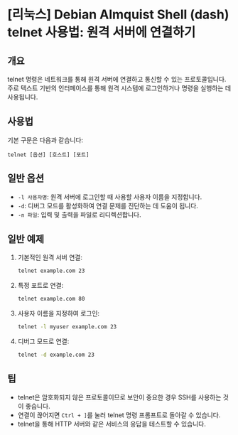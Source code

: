 # [리눅스] Debian Almquist Shell (dash) telnet 사용법: 원격 서버에 연결하기

## 개요
telnet 명령은 네트워크를 통해 원격 서버에 연결하고 통신할 수 있는 프로토콜입니다. 주로 텍스트 기반의 인터페이스를 통해 원격 시스템에 로그인하거나 명령을 실행하는 데 사용됩니다.

## 사용법
기본 구문은 다음과 같습니다:
```
telnet [옵션] [호스트] [포트]
```

## 일반 옵션
- `-l 사용자명`: 원격 서버에 로그인할 때 사용할 사용자 이름을 지정합니다.
- `-d`: 디버그 모드를 활성화하여 연결 문제를 진단하는 데 도움이 됩니다.
- `-n 파일`: 입력 및 출력을 파일로 리디렉션합니다.

## 일반 예제
1. 기본적인 원격 서버 연결:
   ```bash
   telnet example.com 23
   ```

2. 특정 포트로 연결:
   ```bash
   telnet example.com 80
   ```

3. 사용자 이름을 지정하여 로그인:
   ```bash
   telnet -l myuser example.com 23
   ```

4. 디버그 모드로 연결:
   ```bash
   telnet -d example.com 23
   ```

## 팁
- telnet은 암호화되지 않은 프로토콜이므로 보안이 중요한 경우 SSH를 사용하는 것이 좋습니다.
- 연결이 끊어지면 `Ctrl + ]`를 눌러 telnet 명령 프롬프트로 돌아갈 수 있습니다.
- telnet을 통해 HTTP 서버와 같은 서비스의 응답을 테스트할 수 있습니다.